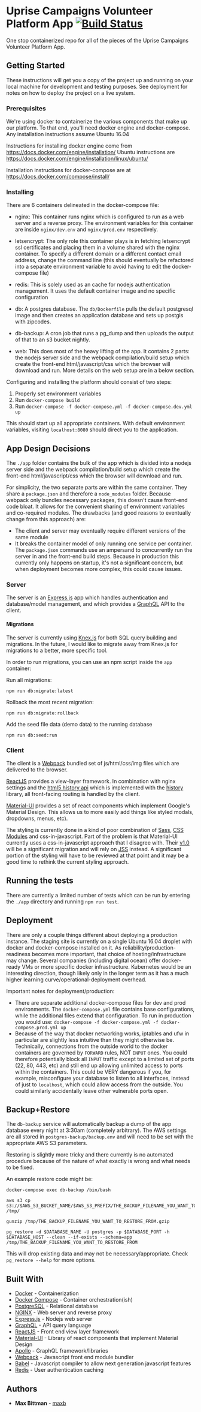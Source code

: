 # Uprise Campaigns Volunteer Platform App [![Build Status](https://travis-ci.org/uprisecampaigns/uprise-app.svg?branch=master)](https://travis-ci.org/uprisecampaigns/uprise-app)

One stop containerized repo for all of the pieces of the Uprise Campaigns Volunteer Platform App.

## Getting Started

These instructions will get you a copy of the project up and running on your local machine for development and testing purposes. See deployment for notes on how to deploy the project on a live system.

### Prerequisites

We're using docker to containerize the various components that make up our platform. To that end, you'll need docker engine and docker-compose. Any installation instructions assume Ubuntu 16.04

Instructions for installing docker engine come from https://docs.docker.com/engine/installation/
Ubuntu instructions are https://docs.docker.com/engine/installation/linux/ubuntu/

Installation instructions for docker-compose are at https://docs.docker.com/compose/install/


### Installing

There are 6 containers delineated in the docker-compose file:

 - nginx: 
   This container runs nginx which is configured to run as a web server and a reverse proxy. The environment variables for this container are inside `nginx/dev.env` and `nginx/prod.env` respectively. 

 - letsencrypt: 
   The only role this container plays is in fetching letsencrypt ssl certificates and placing them in a volume shared with the nginx container. To specify a different domain or a different contact email address, change the command line (this should eventually be refactored into a separate environment variable to avoid having to edit the docker-compose file)

 - redis: 
   This is solely used as an cache for nodejs authentication management. It uses the default container image and no specific configuration

 - db: 
   A postgres database. The `db/Dockerfile` pulls the default postgresql image and then creates an application database and sets up postgis with zipcodes. 

 - db-backup:
   A cron job that runs a pg_dump and then uploads the output of that to an s3 bucket nightly.

 - web:
   This does most of the heavy lifting of the app. It contains 2 parts: the nodejs server side and the webpack compilation/build setup which create the front-end html/javascript/css which the browser will download and run. More details on the web setup are in a below section.


Configuring and installing the platform should consist of two steps: 

1. Properly set environment variables
2. Run `docker-compose build`
3. Run `docker-compose -f docker-compose.yml -f docker-compose.dev.yml up`

This should start up all appropriate containers. With default environment variables, visiting `localhost:8080` should direct you to the application.


## App Design Decisions

The `./app` folder contains the bulk of the app which is divided into a nodejs server side and the webpack compilation/build setup which create the front-end html/javascript/css which the browser will download and run.

For simplicity, the two separate parts are within the same container. They share a `package.json` and therefore a `node_modules` folder. Because webpack only bundles necessary packages, this doesn't cause front-end code bloat. It allows for the convenient sharing of environment variables and co-required modules. The drawbacks (and good reasons to eventually change from this approach) are:

 - The client and server may eventually require different versions of the same module
 - It breaks the container model of only running one service per container. 
The `package.json` commands use an ampersand to concurrently run the server in and the front-end build steps. 
Because in production this currently only happens on startup, it's not a significant concern, but when deployment becomes more complex, this could cause issues.

### Server

The server is an [Express.js](https://expressjs.com/) app which handles authentication and database/model management, and which provides a [GraphQL](https://graphql.org/) API to the client.


#### Migrations

The server is currently using [Knex.js](http://knexjs.org/) for both SQL query building and migrations.
In the future, I would like to migrate away from Knex.js for migrations to a better, more specific tool.

In order to run migrations, you can use an npm script inside the `app` container:

Run all migrations:
```
npm run db:migrate:latest
```

Rollback the most recent migration:
```
npm run db:migrate:rollback
```

Add the seed file data (demo data) to the running database
```
npm run db:seed:run
```


### Client

The client is a [Webpack](https://webpack.github.io) bundled set of js/html/css/img files which are delivered to the browser.

[ReactJS](https://facebook.github.io/react/) provides a view-layer framework. 
In combination with nginx settings and the [html5 history api](https://developer.mozilla.org/en-US/docs/Web/API/History) which is implemented with the [history](https://www.npmjs.com/package/history) library, all front-facing routing is handled by the client.

[Material-UI](http://www.material-ui.com/) provides a set of react components which implement Google's Material Design. This allows us to more easily add things like styled modals, dropdowns, menus, etc).

The styling is currently done in a kind of poor combination of [Sass](http://sass-lang.com), [CSS Modules](https://github.com/css-modules/css-modules) and css-in-javascript. 
Part of the problem is that Material-UI currently uses a css-in-javascript approach that I disagree with. 
Their [v1.0](https://github.com/callemall/material-ui/blob/master/ROADMAP.md) will be a significant migration and will rely on [JSS](https://github.com/cssinjs/jss) instead.
A significant portion of the styling will have to be reviewed at that point and it may be a good time to rethink the current styling approach. 


## Running the tests

There are currently a limited number of tests which can be run by entering the `./app` directory and running `npm run test`.

## Deployment

There are only a couple things different about deploying a production instance. 
The staging site is currently on a single Ubuntu 16.04 droplet with docker and docker-compose installed on it. 
As reliability/production-readiness becomes more important, that choice of hosting/infrastructure may change. 
Several companies (including digital ocean) offer docker-ready VMs or more specific docker infrastructure. 
Kubernetes would be an interesting direction, though likely only in the longer term as it has a much higher learning curve/operational-deployment overhead.

Important notes for deployment/production:
 - There are separate additional docker-compose files for dev and prod environments. The `docker-compose.yml` file contains base configurations, while the additional files extend that configuration. To run in production you would use: `docker-compose -f docker-compose.yml -f docker-compose.prod.yml up`
 - Because of the way that docker networking works, iptables and ufw in particular are slightly less intuitive than they might otherwise be. 
Technically, connections from the outside world to the docker containers are governed by `FORWARD` rules, NOT `INPUT` ones. 
You could therefore potentially block all `INPUT` traffic except to a limited set of ports (22, 80, 443, etc) and still end up allowing unlimited access to ports within the containers. 
This could be VERY dangerous if you, for example, misconfigure your database to listen to all interfaces, instead of just to `localhost`, which could allow access from the outside.
You could similarly accidentally leave other vulnerable ports open.

## Backup+Restore

The `db-backup` service will automatically backup a dump of the app database every night at 3:30am (completely arbitrary). The AWS settings are all stored in `postgres-backup/backup.env` and will need to be set with the appropriate AWS S3 parameters.

Restoring is slightly more tricky and there currently is no automated procedure because of the nature of what exactly is wrong and what needs to be fixed.

An example restore code might be:
```
docker-compose exec db-backup /bin/bash

aws s3 cp s3://$AWS_S3_BUCKET_NAME/$AWS_S3_PREFIX/THE_BACKUP_FILENAME_YOU_WANT_TO_RESTORE_FROM.gzip /tmp/

gunzip /tmp/THE_BACKUP_FILENAME_YOU_WANT_TO_RESTORE_FROM.gzip

pg_restore -d $DATABASE_NAME -U postgres -p $DATABASE_PORT -h $DATABASE_HOST --clean --if-exists --schema=app /tmp/THE_BACKUP_FILENAME_YOU_WANT_TO_RESTORE_FROM
```

This will drop existing data and may not be necessary/appropriate. Check `pg_restore --help` for more options.

## Built With

* [Docker](https://www.docker.com/) - Containerization
* [Docker Compose](https://docs.docker.com/compose/) - Container orchestration(ish)
* [PostgreSQL](https://www.postgresql.org/) - Relational database
* [NGINX](https://www.nginx.com/) - Web server and reverse proxy
* [Express.js](https://expressjs.com/) - Nodejs web server
* [GraphQL](https://graphql.org/) - API query language
* [ReactJS](https://facebook.github.io/react/) - Front end view layer framework
* [Material-UI](http://www.material-ui.com/) - Library of react components that implement Material Design
* [Apollo](http://dev.apollodata.com/) - GraphQL framework/libraries
* [Webpack](https://webpack.github.io) - Javascript front end module bundler
* [Babel](http://babeljs.io/) - Javascript compiler to allow next generation javascript features
* [Redis](https://redis.io) - User authentication caching

## Authors

* **Max Bittman** - [maxb](https://github.com/max-b)

